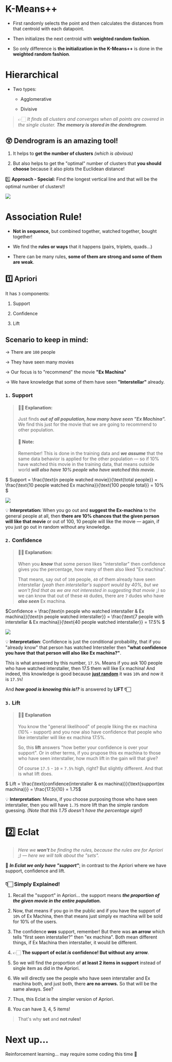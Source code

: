 # K-Means++

- First randomly selects the point and then calculates the distances from that centroid with each datapoint.

- Then initializes the next centroid with **weighted random fashion**.

- So only difference is **the initialization in the K-Means++** is done in the **weighted random fashion**.

# Hierarchical

- Two types:
  
  - Agglomerative
  
  - Divisive

> 👉🏻 *It finds all clusters and converges when all points are covered in the single cluster. **The memory is stored in the dendrogram**.*

## 😲 Dendrogram is an amazing tool!

1. It helps to **get the number of clusters** *(which is obvious)*

2. But also helps to get the "optimal" number of clusters that **you should choose** because it also plots the Euclidean distance!

1️⃣ **Approach - Special:** Find the longest vertical line and that will be the optimal number of clusters!! 

![](./images/cluster-pros-cons.png)

# Association Rule!

- **Not in sequence,** but combined together, watched together, bought together!

- We find the **rules or ways** that it happens (pairs, triplets, quads...)

- There can be many rules, **some of them are strong and some of them are weak**.

## 1️⃣ Apriori

It has `3` components:

1. Support

2. Confidence

3. Lift

## Scenario to keep in mind:

→ There are `100` people

→ They have seen many movies

→ Our focus is to "recommend" the movie **"Ex Machina"**

→ We have knowledge that some of them have seen **"Interstellar"** already.

### `1.` Support

> #### 💪🏻 Explanation:
> 
> Just finds ***out of all population, how many have seen "Ex Machina".*** We find this just for the movie that we are going to recommend to other population.
> 
> #### 📝 Note:
> 
> Remember! This is done in the training data and ***we assume*** that the same data behavior is applied for the other population — so if 10% have watched this movie in the training data, that means outside world ***will also have 10% people who have watched this movie.***

$ Support = \frac{\text{n people watched movie}}{\text{total people}} = \frac{\text{10 people watched Ex machina}}{\text{100 people total}} = 10\% $

![](./images/support.png)

💡 **Interpretation:** When you go out and **suggest the Ex-machina** to the general people at all, then **there are 10% chances that the given person will like that movie** or out of 100, 10 people will like the movie — again, if you just go out in random without any knowledge.

### `2.` Confidence

> #### 💪🏻 Explanation:
> 
> When you ***know*** that some person likes "interstellar" then confidence gives you the percentage, how many of them also liked "Ex machina".
> 
> That means, say out of `100` people, `40` of them already have seen interstellar *(yeah then interstellar's support would by 40%, but we won't find that as we are not interested in suggesting that movie ;)* so we can know that out of these `40` dudes, there are `7` dudes who have ***also seen*** Ex machina.

$Confidence = \frac{\text{n people who watched interstaller \& Ex machina}}{\text{n people watched interstaller}} = \frac{\text{7 people with interstellar \& Ex machina}}{\text{40 people watched interstaller}} = 17.5\% $

![](./images/confidence.png)

💡 **Interpretation**: Confidence is just the conditional probability, that if you "already know" that person has watched Intersteller then **"what confidence you have that that person will also like Ex machina?"**. 

This is what answered by this number, `17.5%`. Means if you ask 100 people who have watched interstaller, then 17.5 them will like Ex machina! And indeed, this knowledge is good because **<u>just random</u>** it was `10%` and now it is `17.5%`!

And ***how good is knowing this is!?*** is answered by **LIFT 👇🏻**

### `3.` Lift

> #### 💪🏻 Explanation
> 
> You know the "general likelihood" of people liking the ex machina (10% - support) and you now also have confidence that people who like interstaller will like ex machina 17.5%. 
> 
> So, this **lift** answers "how better your confidence is over your support". Or in other terms, if you prupose this ex machina to those who have seen interstaller, how much lift in the gain will that give?
> 
> Of course `17.5` - `10` = `7.5%` high, right? But slightly different. And that is what lift does.

$ Lift = \frac{\text{confidence(interstaller \& ex machina)}}{\text{support(ex machina)}} = \frac{17.5}{10} = 1.75$

💡 **Interpretation:** Means, if you choose purposing those who have seen interstaller, then you will have `1.75` more lift than the simple random guessing. *(Note that this 1.75 doesn't have the percentage sign!)*

# 2️⃣ Eclat

> *Here we **won't** be finding the rules, because the rules are for Apriori ;) — here we will talk about the "sets".*



💭 ***In Eclat we only have "support"***; in contrast to the Apriori where we have support, confidence and lift.

### 👇🏻 Simply Explained!

1. Recall the "support" in Apriori... the support means ***the proportion of the given movie in the entire population.***

2. Now, that means if you go in the public and if you have the support of `10%` of Ex Machina, then that means just simply ex machina will be sold for 10% of the users.

3. The confidence ***was*** support, remember! But there was **an arrow** which tells "first seen interstaller?" then "ex machina". Both mean different things, if Ex Machina then interstaller, it would be different. 

4. 👉🏻 **The support of eclat *is* confidence! But without any arrow**. 

5. So we will find the proportion of **at least 2 items in support** instead of single item as did in the Apriori.

6. We will directly see the people who have seen interstaller and Ex machina both, and just both, there **are no arrows.** So that will be the same always. See?

7. Thus, this Eclat is the simpler version of Apriori.

8. You can have 3, 4, 5 items!

> That's why **set** and **not rules!**



# Next up...

Reinforcement learning... may require some coding this time 🤗
